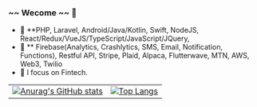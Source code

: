 ### ~~ Wecome ~~ 👋

- 🔭 **PHP, Laravel, Android/Java/Kotlin, Swift, NodeJS, React/Redux/VueJS/TypeScript/JavaScript/JQuery,
- 🔭 ** Firebase(Analytics, Crashlytics, SMS, Email, Notification, Functions), Restful API, Stripe, Plaid, Alpaca, Flutterwave, MTN, AWS, Web3, Twilio
- 🌱 I focus on Fintech.


|  |      |
| :---        |        ----------       |
[![Anurag's GitHub stats](https://github-readme-stats.vercel.app/api?username=gitdevstar&count_private=true)](https://github.com/gitdevstar) | [![Top Langs](https://github-readme-stats.vercel.app/api/top-langs/?username=gitdevstar&count_private=true&show_icons=true&layout=compact)](https://github.com/gitdevstar) |

<!-- [![willianrod's wakatime stats](https://github-readme-stats.vercel.app/api/wakatime?username=gitdevstar)](https://github.com/gitdevstar) -->
<!-- [![Readme Card](https://github-readme-stats.vercel.app/api/pin/?username=gitdevstar&repo=Jax-Wallet-Android)](https://github.com/gitdevstar/Jax-Wallet-Android) -->
